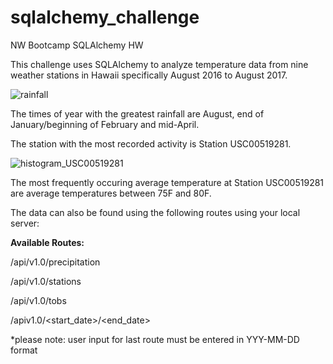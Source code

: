 # sqlalchemy_challenge
NW Bootcamp SQLAlchemy HW

This challenge uses SQLAlchemy to analyze temperature data from nine weather stations in Hawaii specifically August 2016 to August 2017.

![rainfall](https://user-images.githubusercontent.com/68086211/115999123-2e077580-a5b0-11eb-8678-dcf84ddd1eb6.png)

The times of year with the greatest rainfall are August, end of January/beginning of February and mid-April. 

The station with the most recorded activity is Station USC00519281. 

![histogram_USC00519281](https://user-images.githubusercontent.com/68086211/115999175-6c049980-a5b0-11eb-9c97-0fde2442f5f7.png)

The most frequently occuring average temperature at Station USC00519281	are average temperatures between 75F and 80F.

The data can also be found using the following routes using your local server:

**Available Routes:**

/api/v1.0/precipitation

/api/v1.0/stations

/api/v1.0/tobs

/apiv1.0/<start_date>/<end_date>

*please note: user input for last route must be entered in YYY-MM-DD format
